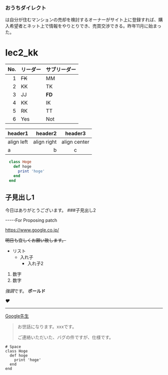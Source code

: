 ### おうちダイレクト

は自分が住むマンションの売却を検討するオーナーがサイト上に登録すれば、購入希望者とネット上で情報をやりとりでき、売買交渉できる。昨年11月に始まった。


# lec2_kk

|No.|リーダー|サブリーダー|
|--:|:--|:--|
|1|~~FK~~|MM|
|2|KK|TK|
|3|JJ|**FD**|
|4|KK|IK|
|5|RK|TT|
|6|Yes|Not|


|header1|header2|header3|
|:--|--:|:--:|
|align left|align right|align center|
|a|b|c|

~~~ruby
　class Hoge
　  def hoge
　    print 'hoge'
　  end
　end
~~~

## 子見出し1
今日はありがとうございます。
###子見出し2

-----For Proposing patch


  https://www.google.co.jp/

~~明日も宜しくお願い致します。~~
- リスト
  - 入れ子
    - 入れ子2
1. 数字
1. 数字

*強調*です。
__ボールド__

*❤️*

----

[Google先生](https://www.google.co.jp/)

> お世話になります。xxxです。
> 
> ご連絡いただいた、バグの件ですが、仕様です。

    # Space
    class Hoge
      def hoge
        print 'hoge'
      end
    end
